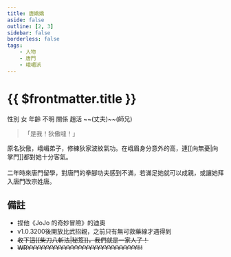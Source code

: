 ```yaml
---
title: 唐嬌嬌
aside: false
outline: [2, 3]
sidebar: false
borderless: false
tags:
    - 人物
    - 唐門
    - 峨嵋派
---
```


# {{ $frontmatter.title }}

<ChTabs position="bottom">
  <ChTab title="唐嬌嬌">
    <ChBg
      src='/images/characters/big_trainee_girl_1/normal.png' 
      position='right'/>
    <ChName nameZh='唐嬌嬌' nameEn='Tang Jiao Jiao' position='right' />
    <ChTable>
      <ChTr>
        <ChTd isTitle=true>
          性別
        </ChTd>
        <ChTd>
          女
        </ChTd>
      </ChTr>
      <ChTr>
        <ChTd isTitle=true>
          年齡
        </ChTd>
        <ChTd>
          不明
        </ChTd>
      </ChTr>
      <ChTr>
        <ChTd isTitle=true position='center'>
          關係
        </ChTd>
      </ChTr>
      <ChTr>
        <ChTd position='center'>
          趙活 ~~(丈夫)~~(師兄)
        </ChTd>
      </ChTr>
    </ChTable>
  </ChTab>
  <ChTab title="JOJO立">
    <ChBg 
      src='/images/characters/big_trainee_girl_1/jojo.png' 
      position='right'
      :animation=true />
    <ChName
      nameZh='JOJO立'
      nameEn='Jojo Pose'/>
  </ChTab>
</ChTabs>

> 「是我！狄傲噠！」

原名狄傲，峨嵋弟子，修練狄家波紋氣功。在峨眉身分意外的高，連[[向無憂|向掌門]]都對她十分客氣。
<br><br>
二年時來唐門留學，對唐門的拳腳功夫感到不滿，若滿足她就可以<EndIcon no="50">成親</EndIcon>，或讓她拜入唐門改宗姓唐。

## 備註

- 捏他《JoJo 的奇妙冒險》的迪奧
- v1.0.3200後開放比武招親，之前只有無可救藥線才遇得到
- ~~收下這[[柴刀八斬法|秘笈]]，我們就是一家人了！~~
- ~~WRYYYYYYYYYYYYYYYYYYYYYYYYYYY!!!~~
